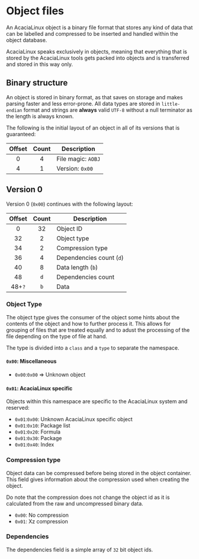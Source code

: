 # Object files

An AcaciaLinux object is a binary file format that stores any kind of data that can be labelled and compressed to be inserted and handled within the object database.

AcaciaLinux speaks exclusively in objects, meaning that everything that is stored by the AcaciaLinux tools gets packed into objects and is transferred and stored in this way only.

## Binary structure

An object is stored in binary format, as that saves on storage and makes parsing faster and less error-prone.
All data types are stored in `little-endian` format and strings are **always** valid `UTF-8` without a null terminator as the length is always known.

The following is the initial layout of an object in all of its versions that is guaranteed:

| Offset | Count | Description        |
| :----: | :---: | ------------------ |
|   0    |   4   | File magic: `AOBJ` |
|   4    |   1   | Version: `0x00`    |

## Version 0

Version 0 (`0x00`) continues with the following layout:

| Offset | Count | Description              |
| :----: | :---: | ------------------------ |
|   0    |  32   | Object ID                |
|   32   |   2   | Object type              |
|   34   |   2   | Compression type         |
|   36   |   4   | Dependencies count (`d`) |
|   40   |   8   | Data length (`b`)        |
|   48   |  `d`  | Dependencies count       |
| 48+`?` |  `b`  | Data                     |

### Object Type

The object type gives the consumer of the object some hints about the contents of the object and how to further process it.
This allows for grouping of files that are treated equally and to adust the processing of the file depending on the type of file at hand.

The type is divided into a `class` and a `type` to separate the namespace.

#### `0x00`: Miscellaneous

- `0x00`:`0x00` => Unknown object

#### `0x01`: AcaciaLinux specific

Objects within this namespace are specific to the AcaciaLinux system and reserved:

- `0x01`:`0x00`: Unknown AcaciaLinux specific object
- `0x01`:`0x10`: Package list
- `0x01`:`0x20`: Formula
- `0x01`:`0x30`: Package
- `0x01`:`0x40`: Index

### Compression type

Object data can be compressed before being stored in the object container.
This field gives information about the compression used when creating the object.

Do note that the compression does not change the object id as it is calculated from the raw and uncompressed binary data.

- `0x00`: No compression
- `0x01`: Xz compression

### Dependencies

The dependencies field is a simple array of `32` bit object ids.
